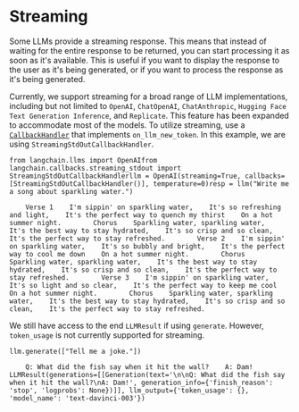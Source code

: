 Streaming
=========

Some LLMs provide a streaming response. This means that instead of waiting for the entire response to be returned, you can start processing it as soon as it's available. This is useful if you want to display the response to the user as it's being generated, or if you want to process the response as it's being generated.

Currently, we support streaming for a broad range of LLM implementations, including but not limited to `OpenAI`, `ChatOpenAI`, `ChatAnthropic`, `Hugging Face Text Generation Inference`, and `Replicate`. This feature has been expanded to accommodate most of the models. To utilize streaming, use a [`CallbackHandler`](https://github.com/hwchase17/langchain/blob/master/langchain/callbacks/base.py) that implements `on_llm_new_token`. In this example, we are using `StreamingStdOutCallbackHandler`.

    from langchain.llms import OpenAIfrom langchain.callbacks.streaming_stdout import StreamingStdOutCallbackHandlerllm = OpenAI(streaming=True, callbacks=[StreamingStdOutCallbackHandler()], temperature=0)resp = llm("Write me a song about sparkling water.")

        Verse 1    I'm sippin' on sparkling water,    It's so refreshing and light,    It's the perfect way to quench my thirst    On a hot summer night.        Chorus    Sparkling water, sparkling water,    It's the best way to stay hydrated,    It's so crisp and so clean,    It's the perfect way to stay refreshed.        Verse 2    I'm sippin' on sparkling water,    It's so bubbly and bright,    It's the perfect way to cool me down    On a hot summer night.        Chorus    Sparkling water, sparkling water,    It's the best way to stay hydrated,    It's so crisp and so clean,    It's the perfect way to stay refreshed.        Verse 3    I'm sippin' on sparkling water,    It's so light and so clear,    It's the perfect way to keep me cool    On a hot summer night.        Chorus    Sparkling water, sparkling water,    It's the best way to stay hydrated,    It's so crisp and so clean,    It's the perfect way to stay refreshed.

We still have access to the end `LLMResult` if using `generate`. However, `token_usage` is not currently supported for streaming.

    llm.generate(["Tell me a joke."])

        Q: What did the fish say when it hit the wall?    A: Dam!    LLMResult(generations=[[Generation(text='\n\nQ: What did the fish say when it hit the wall?\nA: Dam!', generation_info={'finish_reason': 'stop', 'logprobs': None})]], llm_output={'token_usage': {}, 'model_name': 'text-davinci-003'})
